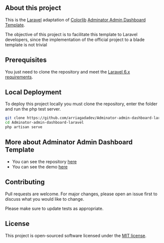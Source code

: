 ## About this project

This is the [Laravel](https://laravel.com) adaptation of [Colorlib](https://colorlib.com/) [Adminator Admin Dashboard Template](https://github.com/puikinsh/Adminator-admin-dashboard).

The objective of this project is to facilitate this template to Laravel developers, since the implementation of the official project to a blade template is not trivial

## Prerequisites
You just need to clone the repository and meet the [Laravel 6.x requirements](https://laravel.com/docs/6.x#server-requirements).

## Local Deployment

To deploy this project locally you must clone the repository, enter the folder and run the php test server.

```bash
git clone https://github.com/arriagadadev/Adminator-admin-dashboard-laravel.git Adminator-admin-dashboard-laravel
cd Adminator-admin-dashboard-laravel
php artisan serve
```

## More about Adminator Admin Dashboard Template

* You can see the repository [here](https://github.com/puikinsh/Adminator-admin-dashboard)
* You can see the demo [here](https://colorlib.com/polygon/adminator/index.html)

## Contributing
Pull requests are welcome. For major changes, please open an issue first to discuss what you would like to change.

Please make sure to update tests as appropriate.

## License

This project is open-sourced software licensed under the [MIT license](https://opensource.org/licenses/MIT).
